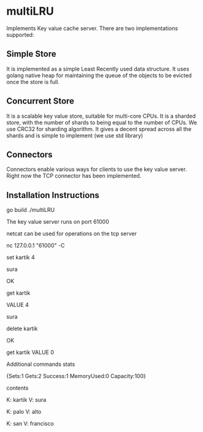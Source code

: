 # multiLRU
Implements Key value cache server.
There are two implementations supported:
## Simple Store
It is implemented as a simple Least Recently used data structure. It uses golang native heap for maintaining the queue of the objects to be evicted once the store is full. 

## Concurrent Store
It is a scalable key value store, suitable for multi-core CPUs. It is a sharded store, with the number of shards to being equal to the number of CPUs.
We use CRC32 for sharding algorithm. It gives a decent spread across all the shards and is simple to implement (we use std library)

## Connectors
Connectors enable various ways for clients to use the key value server.
Right now the TCP connector has been implemented. 

## Installation Instructions
go build
./multiLRU 

The key value server runs on port 61000

netcat can be used for operations on the tcp server

nc 127.0.0.1  "61000" -C

set kartik 4

sura

OK

get kartik

VALUE 4

sura

delete kartik

OK

get kartik
VALUE 0

Additional commands
stats

{Sets:1 Gets:2 Success:1 MemoryUsed:0 Capacity:100}

contents

K: kartik V: sura

K: palo V: alto

K: san V: francisco



